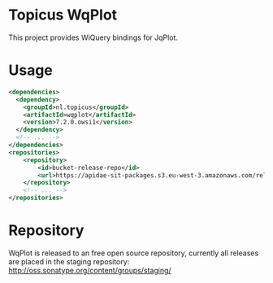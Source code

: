 Topicus WqPlot
======================

This project provides WiQuery bindings for JqPlot.

Usage
=====

```xml
<dependencies>
  <dependency>
    <groupId>nl.topicus</groupId>
    <artifactId>wqplot</artifactId>
    <version>7.2.0.owsi1</version>
  </dependency>
  <!-- ... -->
</dependencies>
<repositories>
    <repository>
        <id>bucket-release-repo</id>
        <url>https://apidae-sit-packages.s3.eu-west-3.amazonaws.com/release</url>
    </repository>
    <!-- ... -->
</repositories>
```

Repository
======================
WqPlot is released to an free open source repository, currently all releases are placed in the staging repository:
http://oss.sonatype.org/content/groups/staging/
